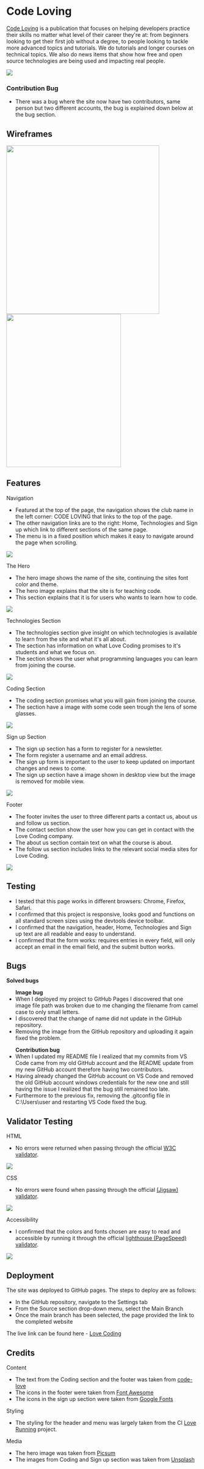 # Code Loving

<a href="https://berger101.github.io/codeLoving/">Code Loving</a> is a publication that focuses on helping developers practice their skills no matter what level of their career they're at: from beginners looking to get their first job without a degree, to people looking to tackle more advanced topics and tutorials. We do tutorials and longer courses on technical topics. We also do news items that show how free and open source technologies are being used and impacting real people.

<img src="assets/images/amiresponsive.png">

### Contribution Bug
<ul>
  <li>There was a bug where the site now have two contributors, same person but two different accounts, the bug is explained down below at the bug section.</li>
</ul>

## Wireframes

<img src="assets/images/wireframebrowser.png" width="400" height="440"> <img src="assets/images/wireframemobile.png" width="300" height="400">

## Features

Navigation
<ul> 
  <li>Featured at the top of the page, the navigation shows the club name in the left corner: CODE LOVING that links to the top of the page.</li>
  <li>The other navigation links are to the right: Home, Technologies and Sign up which link to different sections of the same page.</li>
  <li>The menu is in a fixed position which makes it easy to navigate around the page when scrolling.</li>
</ul>
<img src="assets/images/menu.png">

The Hero
<ul>
  <li>The hero image shows the name of the site, continuing the sites font color and theme.</li>
  <li>The hero image explains that the site is for teaching code.</li>
  <li>This section explains that it is for users who wants to learn how to code.</li>
</ul>
<img src="assets/images/headerimage.png">

Technologies Section
<ul>
  <li>The technologies section give insight on which technologies is available to learn from the site and what it's all about.</li>
  <li>The section has information on what Love Coding promises to it's students and what we focus on.</li>
  <li>The section shows the user what programming languages you can learn from joining the course.</li>
</ul>
<img src="assets/images/technologies.png">

Coding Section
<ul>
  <li>The coding section promises what you will gain from joining the course.</li>
  <li>The section have a image with some code seen trough the lens of some glasses.</li>
</ul>
<img src="assets/images/lovecodingsection.png">

Sign up Section
<ul>
  <li>The sign up section has a form to register for a newsletter.</li>
  <li>The form register a username and an email address.</li>
  <li>The sign up form is important to the user to keep updated on important changes and news to come.</li>
  <li>The sign up section have a image shown in desktop view but the image is removed for mobile view.</li>
</ul>
<img src="assets/images/newsletter.png">

Footer
<ul>
  <li>The footer invites the user to three different parts a contact us, about us and follow us section.</li>
  <li>The contact section show the user how you can get in contact with the Love Coding company.</li>
  <li>The about us section contain text on what the course is about.</li>
  <li>The follow us section includes links to the relevant social media sites for Love Coding.</li>
</ul>
<img src="assets/images/footer.png">

## Testing

<ul>
  <li>I tested that this page works in different browsers: Chrome, Firefox, Safari.</li>
  <li>I confirmed that this project is responsive, looks good and functions on all standard screen sizes using the devtools device toolbar.</li>
  <li>I confirmed that the navigation, header, Home, Technologies and Sign up text are all readable and easy to understand.</li>
  <li>I confirmed that the form works: requires entries in every field, will only accept an email in the email field, and the submit button works.</li>
</ul>

## Bugs

<b>Solved bugs</b>
<ul> <b>Image bug</b>
  <li>When I deployed my project to GitHub Pages I discovered that one image file path was broken due to me changing the filename from camel case to only small letters.</li>
  <li>I discovered that the change of name did not update in the GitHub repository.</li>
  <li>Removing the image from the GitHub repository and uploading it again fixed the problem.</li>
</ul>

<ul> <b>Contribution bug</b>
  <li>When I updated my README file I realized that my commits from VS Code came from my old GitHub account and the README update from my new GitHub account therefore having two contributors.</li>
  <li>Having already changed the GitHub account on VS Code and removed the old GitHub account windows credentials for the new one and still having the issue I realized that the bug still remained too late.</li>
  <li>Furthermore to the previous fix, removing the .gitconfig file in C:\Users\user and restarting VS Code fixed the bug.</li>
</ul>

## Validator Testing

HTML
<ul>
  <li>No errors were returned when passing through the official <a href="https://validator.w3.org/">W3C validator</a>.</li>
</ul>
<img src="assets/images/validatehtml.png">

CSS
<ul>
  <li>No errors were found when passing through the official <a href="https://jigsaw.w3.org/css-validator/">(Jigsaw) validator</a>.</li>
</ul>
<img src="assets/images/validatecss.png">

Accessibility
<ul>
  <li>I confirmed that the colors and fonts chosen are easy to read and accessible by running it through the official <a href="https://pagespeed.web.dev/">lighthouse (PageSpeed) validator</a>.</li>
</ul>
<img src="assets/images/accessibility.png">

## Deployment

The site was deployed to GitHub pages. The steps to deploy are as follows:
<ul>
  <li>In the GitHub repository, navigate to the Settings tab</li>
  <li>From the Source section drop-down menu, select the Main Branch</li>
  <li>Once the main branch has been selected, the page provided the link to the completed website</li>
</ul>
The live link can be found here - <a href="https://berger101.github.io/codeLoving/">Love Coding</a>

## Credits

Content
<ul>
  <li>The text from the Coding section and the footer was taken from <a href="https://code-love.com/page/5/">code-love</a></li>
  <li>The icons in the footer were taken from <a href="https://fontawesome.com/">Font Awesome</a></li>
  <li>The icons in the sign up section were taken from <a href="https://fonts.google.com/icons">Google Fonts</a></li>
</ul>

Styling
<ul>
  <li>The styling for the header and menu was largely taken from the CI <a href="https://code-institute-org.github.io/love-running-2.0/index.html">Love Running</a> project.</li>
</ul>

Media
<ul>
  <li>The hero image was taken from <a href="https://picsum.photos/">Picsum</a></li>
  <li>The images from Coding and Sign up section was taken from <a href="https://unsplash.com/">Unsplash</a></li>
</ul>
